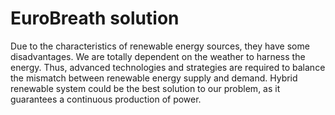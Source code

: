 # EuroBreath solution
Due to the characteristics of renewable energy sources, they have some disadvantages.   We are totally dependent on the weather to harness the energy. Thus, advanced technologies and strategies are required to balance the mismatch between renewable energy supply and demand.   Hybrid renewable system could be the best solution to our problem, as it guarantees a continuous production of power.

